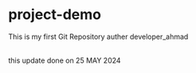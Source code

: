 # project-demo
This is my first Git Repository
auther developer_ahmad 


<br>
this update done on 25 MAY 2024

